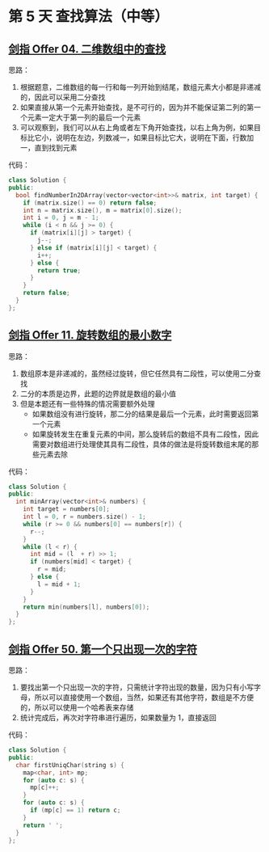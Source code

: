 # 第 5 天 查找算法（中等）

## [剑指 Offer 04. 二维数组中的查找](https://leetcode.cn/problems/er-wei-shu-zu-zhong-de-cha-zhao-lcof/)

思路：

1. 根据题意，二维数组的每一行和每一列开始到结尾，数组元素大小都是非递减的，因此可以采用二分查找
2. 如果直接从第一个元素开始查找，是不可行的，因为并不能保证第二列的第一个元素一定大于第一列的最后一个元素
3. 可以观察到，我们可以从右上角或者左下角开始查找，以右上角为例，如果目标比它小，说明在左边，列数减一，如果目标比它大，说明在下面，行数加一，直到找到元素

代码：

```cpp
class Solution {
public:
  bool findNumberIn2DArray(vector<vector<int>>& matrix, int target) {
    if (matrix.size() == 0) return false;
    int n = matrix.size(), m = matrix[0].size();
    int i = 0, j = m - 1;
    while (i < n && j >= 0) {
      if (matrix[i][j] > target) {
        j--;
      } else if (matrix[i][j] < target) {
        i++;
      } else {
        return true;
      }
    }
    return false;
  }
};
```

## [剑指 Offer 11. 旋转数组的最小数字](https://leetcode.cn/problems/xuan-zhuan-shu-zu-de-zui-xiao-shu-zi-lcof/)

思路：

1. 数组原本是非递减的，虽然经过旋转，但它任然具有二段性，可以使用二分查找
2. 二分的本质是边界，此题的边界就是数组的最小值
3. 但是本题还有一些特殊的情况需要额外处理
   - 如果数组没有进行旋转，那二分的结果是最后一个元素，此时需要返回第一个元素
   - 如果旋转发生在重复元素的中间，那么旋转后的数组不具有二段性，因此需要对数组进行处理使其具有二段性，具体的做法是将旋转数组末尾的那些元素去除

代码：

```cpp
class Solution {
public:
  int minArray(vector<int>& numbers) {
    int target = numbers[0];
    int l = 0, r = numbers.size() - 1;
    while (r >= 0 && numbers[0] == numbers[r]) {
      r--;
    }
    while (l < r) {
      int mid = (l  + r) >> 1;
      if (numbers[mid] < target) {
        r = mid;
      } else {
        l = mid + 1;
      }
    }
    return min(numbers[l], numbers[0]);
  }
};
```

## [剑指 Offer 50. 第一个只出现一次的字符](https://leetcode.cn/problems/di-yi-ge-zhi-chu-xian-yi-ci-de-zi-fu-lcof/)

思路：

1. 要找出第一个只出现一次的字符，只需统计字符出现的数量，因为只有小写字母，所以可以直接使用一个数组，当然，如果还有其他字符，数组是不方便的，所以可以使用一个哈希表来存储
2. 统计完成后，再次对字符串进行遍历，如果数量为 1，直接返回

代码：

```cpp
class Solution {
public:
  char firstUniqChar(string s) {
    map<char, int> mp;
    for (auto c: s) {
      mp[c]++;
    }
    for (auto c: s) {
      if (mp[c] == 1) return c;
    }
    return ' ';
  }
};
```
